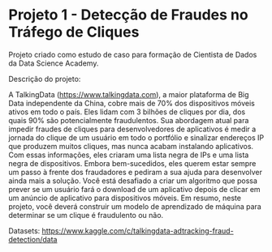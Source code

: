 # Projeto 1 - Detecção de Fraudes no Tráfego de Cliques

Projeto criado como estudo de caso para formação de Cientista de Dados da Data Science Academy.

Descrição do projeto: 

A TalkingData (https://www.talkingdata.com), a maior plataforma de Big
Data independente da China, cobre mais de 70% dos dispositivos móveis ativos
em todo o país. Eles lidam com 3 bilhões de cliques por dia, dos quais 90% são
potencialmente fraudulentos. Sua abordagem atual para impedir fraudes de
cliques para desenvolvedores de aplicativos é medir a jornada do clique de um
usuário em todo o portfólio e sinalizar endereços IP que produzem muitos cliques,
mas nunca acabam instalando aplicativos. Com essas informações, eles criaram
uma lista negra de IPs e uma lista negra de dispositivos.
Embora bem-sucedidos, eles querem estar sempre um passo à frente dos
fraudadores e pediram a sua ajuda para desenvolver ainda mais a solução. Você
está desafiado a criar um algoritmo que possa prever se um usuário fará o
download de um aplicativo depois de clicar em um anúncio de aplicativo para
dispositivos móveis.
Em resumo, neste projeto, você deverá construir um modelo de
aprendizado de máquina para determinar se um clique é fraudulento ou não.

Datasets:
https://www.kaggle.com/c/talkingdata-adtracking-fraud-detection/data
